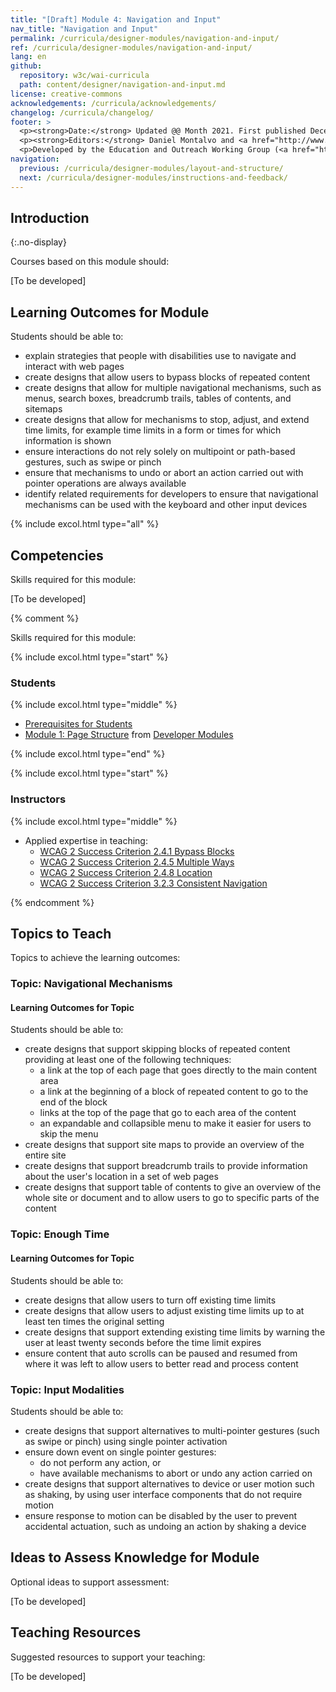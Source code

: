 ```yaml
---
title: "[Draft] Module 4: Navigation and Input"
nav_title: "Navigation and Input"
permalink: /curricula/designer-modules/navigation-and-input/
ref: /curricula/designer-modules/navigation-and-input/
lang: en
github:
  repository: w3c/wai-curricula
  path: content/designer/navigation-and-input.md
license: creative-commons
acknowledgements: /curricula/acknowledgements/
changelog: /curricula/changelog/
footer: >
  <p><strong>Date:</strong> Updated @@ Month 2021. First published December 2019. CHANGELOG</p>
  <p><strong>Editors:</strong> Daniel Montalvo and <a href="http://www.w3.org/People/shadi/">Shadi Abou-Zahra</a>. Contributors: <a href="https://www.w3.org/WAI/EO/EOWG-members">EOWG Participants</a>. ACKNOWLEDGEMENTS lists contributors and credits.</p>
  <p>Developed by the Education and Outreach Working Group (<a href="http://www.w3.org/WAI/EO/">EOWG</a>). Developed with support from the <a href="https://www.w3.org/WAI/about/projects/wai-guide/">WAI-Guide Project</a> funded by the European Commission (EC) under the Horizon 2020 program (Grant Agreement 822245).</p>
navigation:
  previous: /curricula/designer-modules/layout-and-structure/
  next: /curricula/designer-modules/instructions-and-feedback/
---
```


## Introduction
{:.no-display}

Courses based on this module should:

[To be developed]

## Learning Outcomes for Module

Students should be able to:

* explain strategies that people with disabilities use to navigate and interact with web pages
* create designs that allow users to bypass blocks of repeated content
* create designs that allow for multiple navigational mechanisms, such as menus, search boxes, breadcrumb trails, tables of contents, and sitemaps
* create designs that allow for mechanisms to stop, adjust, and extend time limits, for example time limits in a form or times for which information is shown
* ensure interactions do not rely solely on multipoint or path-based gestures, such as swipe or pinch
* ensure that mechanisms to undo or abort an action carried out with pointer operations are always available
* identify related requirements for developers to ensure that navigational mechanisms can be used with the keyboard and other input devices

{% include excol.html type="all" %}

## Competencies

Skills required for this module:

[To be developed]

{% comment %}

Skills required for this module:

{% include excol.html type="start" %}

### Students

{% include excol.html type="middle" %}

* [Prerequisites for Students](/curricula/developer-modules/#prerequisites-for-students)
* [Module 1: Page Structure](/curricula/developer-modules/page-structure/) from [Developer Modules](/curricula/developer-modules/)

{% include excol.html type="end" %}

{% include excol.html type="start" %}

### Instructors

{% include excol.html type="middle" %}

* Applied expertise in teaching:
  * [WCAG 2 Success Criterion 2.4.1 Bypass Blocks](https://www.w3.org/WAI/WCAG21/quickref/#bypass-blocks)
  * [WCAG 2 Success Criterion 2.4.5 Multiple Ways](https://www.w3.org/WAI/WCAG21/quickref/#multiple-ways)
  * [WCAG 2 Success Criterion 2.4.8 Location](https://www.w3.org/WAI/WCAG21/quickref/#location)
  * [WCAG 2 Success Criterion 3.2.3 Consistent Navigation](https://www.w3.org/WAI/WCAG21/quickref/#consistent-navigation)

{% endcomment %}

## Topics to Teach

Topics to achieve the learning outcomes:

### Topic: Navigational Mechanisms

#### Learning Outcomes for Topic

Students should be able to:

* create designs that support skipping blocks of repeated content providing at least one of the following techniques:
  * a link at the top of each page that goes directly to the main content area 
  * a link at the beginning of a block of repeated content to go to the end of the block 
  * links at the top of the page that go to each area of the content
  * an expandable and collapsible menu to make it easier for users to skip the menu
* create designs that support site maps to provide an overview of the entire site
* create designs that support breadcrumb trails to provide information about the user's location in a set of web pages
* create designs that support table of contents to give an overview of the whole site or document and to allow users to go to specific parts of the content

### Topic: Enough Time

#### Learning Outcomes for Topic

Students should be able to:

* create designs that allow users to turn off existing time limits
* create designs that allow users to adjust existing time limits up to at least ten times the original setting
* create designs that support extending existing time limits by warning the user at least twenty seconds before the time limit expires
* ensure content that auto scrolls can be paused and resumed from where it was left to allow users to better read and process content

### Topic: Input Modalities

Students should be able to:

* create designs that support alternatives to multi-pointer gestures (such as swipe or pinch) using single pointer activation
* ensure down event on single pointer gestures:
  * do not perform any action, or
  * have available mechanisms to abort or undo any action carried on
* create designs that support alternatives to device or user motion such as shaking, by using user interface components that do not require motion
* ensure response to motion can be disabled by the user to prevent accidental actuation, such as undoing an action by shaking a device

## Ideas to Assess Knowledge for Module

Optional ideas to support assessment:

[To be developed]

## Teaching Resources

Suggested resources to support your teaching:

[To be developed]

